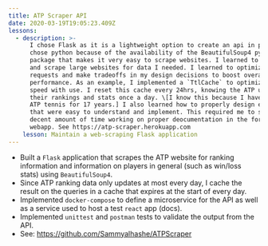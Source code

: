 ```yaml
---
title: ATP Scraper API
date: 2020-03-19T19:05:23.409Z
lessons:
  - description: >-
      I chose Flask as it is a lightweight option to create an api in python. I
      chose python because of the availability of the BeautifulSoup4 python
      package that makes it very easy to scrape websites. I learned to navigate
      and scrape large websites for data I needed. I learned to optimize
      requests and make tradeoffs in my design decisions to boost overall
      performance. As an example, I implemented a `TtlCache` to optimize api
      speed with use. I reset this cache every 24hrs, knowing the ATP updates
      their rankings and stats once a day. \[I know this because I have watched
      ATP tennis for 17 years.] I also learned how to properly design endpoints
      that were easy to understand and implement. This required me to spend a
      decent amount of time working on proper deocumentation in the form of a
      webapp. See https://atp-scraper.herokuapp.com
    lesson: Maintain a web-scraping Flask application
---
```

- Built a `Flask` application that scrapes the ATP website for ranking information and information on players in general (such as win/loss stats) using `BeautifulSoup4`.
- Since ATP ranking data only updates at most every day, I cache the result on the queries in a cache that expires at the start of every day.
- Implemented `docker-compose` to define a microservice for the API as well as a service used to host a test `react` app (docs).
- Implemented `unittest` and `postman` tests to validate the output from the API.
- See: <a href="https://github.com/Sammyalhashe/ATPScraper">https://github.com/Sammyalhashe/ATPScraper</a> 
